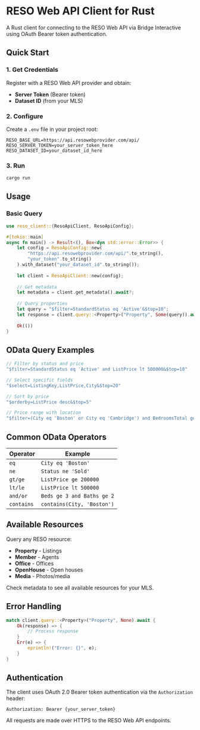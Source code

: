 # RESO Web API Client for Rust

A Rust client for connecting to the RESO Web API via Bridge Interactive using OAuth Bearer token authentication.

## Quick Start

### 1. Get Credentials

Register with a RESO Web API provider and obtain:
- **Server Token** (Bearer token)
- **Dataset ID** (from your MLS)

### 2. Configure

Create a `.env` file in your project root:

```env
RESO_BASE_URL=https://api.resowebprovider.com/api/
RESO_SERVER_TOKEN=your_server_token_here
RESO_DATASET_ID=your_dataset_id_here
```

### 3. Run

```bash
cargo run
```

## Usage

### Basic Query

```rust
use reso_client::{ResoApiClient, ResoApiConfig};

#[tokio::main]
async fn main() -> Result<(), Box<dyn std::error::Error>> {
    let config = ResoApiConfig::new(
        "https://api.resowebprovider.com/api/".to_string(),
        "your_token".to_string()
    ).with_dataset("your_dataset_id".to_string());
    
    let client = ResoApiClient::new(config);
    
    // Get metadata
    let metadata = client.get_metadata().await?;
    
    // Query properties
    let query = "$filter=StandardStatus eq 'Active'&$top=10";
    let response = client.query::<Property>("Property", Some(query)).await?;
    
    Ok(())
}
```

## OData Query Examples

```rust
// Filter by status and price
"$filter=StandardStatus eq 'Active' and ListPrice lt 500000&$top=10"

// Select specific fields
"$select=ListingKey,ListPrice,City&$top=20"

// Sort by price
"$orderby=ListPrice desc&$top=5"

// Price range with location
"$filter=(City eq 'Boston' or City eq 'Cambridge') and BedroomsTotal ge 3"
```

## Common OData Operators

| Operator | Example |
|----------|---------|
| `eq` | `City eq 'Boston'` |
| `ne` | `Status ne 'Sold'` |
| `gt/ge` | `ListPrice ge 200000` |
| `lt/le` | `ListPrice lt 500000` |
| `and/or` | `Beds ge 3 and Baths ge 2` |
| `contains` | `contains(City, 'Boston')` |

## Available Resources

Query any RESO resource:
- **Property** - Listings
- **Member** - Agents
- **Office** - Offices
- **OpenHouse** - Open houses
- **Media** - Photos/media

Check metadata to see all available resources for your MLS.

## Error Handling

```rust
match client.query::<Property>("Property", None).await {
    Ok(response) => {
        // Process response
    }
    Err(e) => {
        eprintln!("Error: {}", e);
    }
}
```

## Authentication

The client uses OAuth 2.0 Bearer token authentication via the `Authorization` header:

```
Authorization: Bearer {your_server_token}
```

All requests are made over HTTPS to the RESO Web API endpoints.
